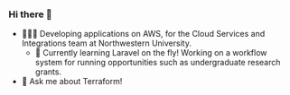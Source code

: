 ### Hi there 👋
- 👩🏼‍💻 Developing applications on AWS, for the Cloud Services and Integrations team at Northwestern University. 
  - 🌱 Currently learning Laravel on the fly! Working on a workflow system for running opportunities such as undergraduate research grants.
- 💬 Ask me about Terraform!

<!--
**cecolby11/cecolby11** is a ✨ _special_ ✨ repository because its `README.md` (this file) appears on your GitHub profile.

Here are some ideas to get you started:

- 🔭 I’m currently working on ...
- 🌱 I’m currently learning ...
- 👯 I’m looking to collaborate on ...
- 🤔 I’m looking for help with ...
- 💬 Ask me about ...
- 📫 How to reach me: ...
- 😄 Pronouns: ...
- ⚡ Fun fact: ...
-->
